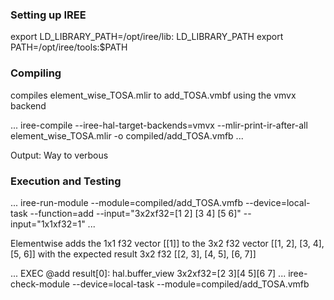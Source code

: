 ### Setting up IREE
export LD_LIBRARY_PATH=/opt/iree/lib: LD_LIBRARY_PATH
export PATH=/opt/iree/tools:$PATH

### Compiling
compiles element_wise_TOSA.mlir to add_TOSA.vmbf using the vmvx backend

...
iree-compile --iree-hal-target-backends=vmvx --mlir-print-ir-after-all element_wise_TOSA.mlir -o compiled/add_TOSA.vmfb
...

Output:
Way to verbous

### Execution and Testing
...
iree-run-module --module=compiled/add_TOSA.vmfb --device=local-task --function=add --input="3x2xf32=[1 2] [3 4] [5 6]" --input="1x1xf32=1"
...

Elementwise adds the 1x1 f32 vector [[1]] to the 3x2 f32 vector [[1, 2], [3, 4], [5, 6]] with the expected result 3x2 f32 [[2, 3], [4, 5], [6, 7]]

...
EXEC @add
result[0]: hal.buffer_view
3x2xf32=[2 3][4 5][6 7]
...
iree-check-module --device=local-task --module=compiled/add_TOSA.vmfb